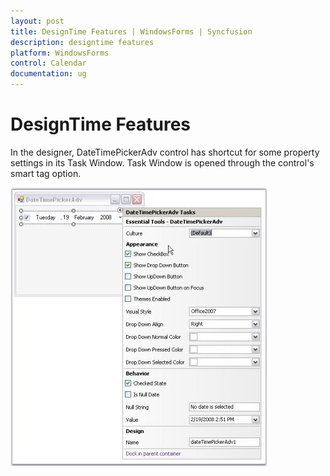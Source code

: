 ```yaml
---
layout: post
title: DesignTime Features | WindowsForms | Syncfusion
description: designtime features
platform: WindowsForms
control: Calendar 
documentation: ug
---
```

# DesignTime Features

In the designer, DateTimePickerAdv control has shortcut for some property settings in its Task Window. Task Window is opened through the control's smart tag option.



![](Calendar_Images/Overview_img206.jpeg) 


